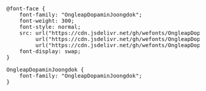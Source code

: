 <pre>
@font-face {
    font-family: "OngleapDopaminJoongdok";
    font-weight: 300;
    font-style: normal;
    src: url("https://cdn.jsdelivr.net/gh/wefonts/OngleapDopaminJoongdok/OngleapDopaminJoongdok.woff2") format("woff2"),
         url("https://cdn.jsdelivr.net/gh/wefonts/OngleapDopaminJoongdok/OngleapDopaminJoongdok.woff") format("woff"),
         url("https://cdn.jsdelivr.net/gh/wefonts/OngleapDopaminJoongdok/OngleapDopaminJoongdok.ttf") format("truetype");
    font-display: swap;
}

OngleapDopaminJoongdok {
    font-family: "OngleapDopaminJoongdok";
}
  
</pre>
